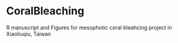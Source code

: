 # CoralBleaching
R manuscript and Figures for mesophotic coral bleahcing project in Xiaoliuqiu, Taiwan
